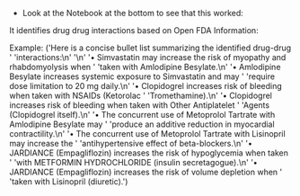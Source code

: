 - Look at the Notebook at the bottom to see that this worked:

It identifies drug drug interactions based on Open FDA Information:

Example:
('Here is a concise bullet list summarizing the identified drug-drug '
 'interactions:\n'
 '\n'
 '• Simvastatin may increase the risk of myopathy and rhabdomyolysis when '
 'taken with Amlodipine Besylate.\n'
 '• Amlodipine Besylate increases systemic exposure to Simvastatin and may '
 'require dose limitation to 20 mg daily.\n'
 '• Clopidogrel increases risk of bleeding when taken with NSAIDs (Ketorolac '
 'Tromethamine).\n'
 '• Clopidogrel increases risk of bleeding when taken with Other Antiplatelet '
 'Agents (Clopidogrel itself).\n'
 '• The concurrent use of Metoprolol Tartrate with Amlodipine Besylate may '
 'produce an additive reduction in myocardial contractility.\n'
 '• The concurrent use of Metoprolol Tartrate with Lisinopril may increase the '
 'antihypertensive effect of beta-blockers.\n'
 '• JARDIANCE (Empagliflozin) increases the risk of hypoglycemia when taken '
 'with METFORMIN HYDROCHLORIDE (insulin secretagogue).\n'
 '• JARDIANCE (Empagliflozin) increases the risk of volume depletion when '
 'taken with Lisinopril (diuretic).')

